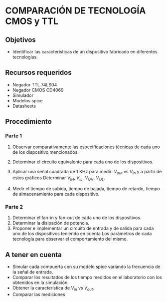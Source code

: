 # COMPARACIÓN DE TECNOLOGÍA CMOS y TTL

## Objetivos

* Identificar las características de un dispositivo fabricado en diferentes tecnologías.

## Recursos requeridos

* Negador TTL 74LS04
* Negador CMOS CD4069
* Simulador
* Modelos spice
* Datasheets

## Procedimiento

### Parte 1

1. Observar comparativamente las especificaciones técnicas de cada uno de los dispositivo mencionados.

2. Determinar el circuito equivalente para cada uno de los dispositivos.

3. Aplicar una señal cuadrada de 1 KHz para medir: $V_{out}$ vs $V_{in}$ y a partir de estos gráficos Determinar
   $V_{IH}$, $V_{IL}$, $V_{OH}$, $V_{OL}$.

4. Medir el tiempo de subida, tiempo de bajada, tiempo de retardo, tiempo de almacenamiento para cada dispositivo.

### Parte 2

1. Determinar el fan-in y fan-out de cada uno de los dispositivos.
2. Determinar la disipación de potencia.
3. Proponer e implementar un circuito de entrada y de salida para cada uno de los dispositivos teniendo en cuenta
Los parámetros de cada tecnología para observar el comportamiento del mismo.

## A tener en cuenta


* Simular cada compuerta con su modelo spice variando la frecuencia de la señal de entrada.
* Comparar los resultados de los tiempo medidos en el laboratorio con los obtenidos en la simulación.
* Obtener la característica de $V_{in}$ vs $V_{out}$.
* Comparar las mediciones
